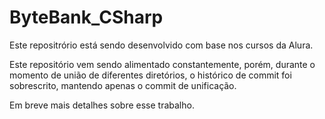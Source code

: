 # ByteBank_CSharp

Este repositrório está sendo desenvolvido com base nos cursos da Alura.

Este repositório vem sendo alimentado constantemente, porém, durante o momento de união de diferentes diretórios, o histórico de commit foi sobrescrito, mantendo apenas o commit de unificação.

Em breve mais detalhes sobre esse trabalho.
